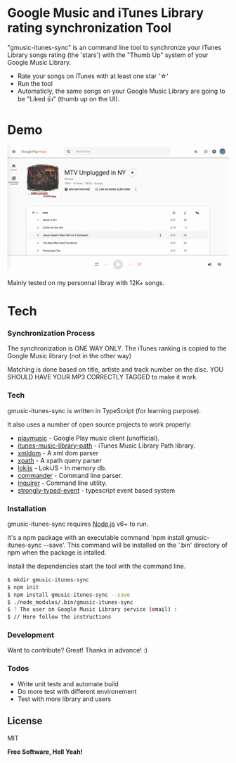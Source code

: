# Google Music and iTunes Library rating synchronization Tool

"gmusic-itunes-sync" is an command line tool to synchronize your iTunes Library songs rating (the 'stars') with the "Thumb Up" system of your Google Music Library.

  - Rate your songs on iTunes with at least one star '☆'
  - Run the tool
  - Automaticly, the same songs on your Google Music Library are going to be "Liked 👍" (thumb up on the UI). 

# Demo

<img src="https://github.com/pitetb/gmusic-itunes-sync/raw/master/gmuic-itunes-sync.gif" alt="Drawing" style="width: 600px;"/>

Mainly tested on my personnal libray with 12K+ songs. 

# Tech

### Synchronization Process

The synchronization is ONE WAY ONLY. The iTunes ranking is copied to the Google Music library (not in the other way)

Matching is done based on title, artiste and track number on the disc. YOU SHOULD HAVE YOUR MP3 CORRECTLY TAGGED to make it work.

### Tech

gmusic-itunes-sync is written in TypeScript (for learning purpose).

It also uses a number of open source projects to work properly:

* [playmusic] - Google Play music client (unofficial).
* [itunes-music-library-path] - iTunes Music Library Path library.
* [xmldom] - A xml dom parser
* [xpath] - A xpath query parser
* [lokijs] - LokiJS - In memory db.
* [commander] - Command line parser.
* [inquirer] - Command line utility.
* [strongly-typed-event] - typescript event based system 


### Installation

gmusic-itunes-sync requires [Node.js](https://nodejs.org/) v6+ to run.

It's a npm package with an executable command 'npm install gmusic-itunes-sync --save'. This command will be installed on the '.bin' directory of npm when the package is intalled.

Install the dependencies start the tool with the command line.

```sh
$ mkdir gmusic-itunes-sync
$ npm init
$ npm install gmusic-itunes-sync --save
$ ./node_modules/.bin/gmusic-itunes-sync 
$ ? The user on Google Music Library service (email) :
$ // Here follow the instructions
```

### Development

Want to contribute? Great! Thanks in advance! :)

### Todos

 - Write unit tests and automate build
 - Do more test with different environement
 - Test with more library and users

License
----

MIT

**Free Software, Hell Yeah!**

[//]: # (These are reference links used in the body of this note and get stripped out when the markdown processor does its job. There is no need to format nicely because it shouldn't be seen. Thanks SO - http://stackoverflow.com/questions/4823468/store-comments-in-markdown-syntax)


   [gmusic-itunes-sync]: <https://github.com/pitetb/gmusic-itunes-sync>
   [itunes-music-library-path]: <https://github.com/johnpaulvaughan/itunes-music-library-path>
   [lokijs]: <http://lokijs.org/#/>
   [commander]: <https://github.com/tj/commander.js/>
   [inquirer]: <https://github.com/SBoudrias/Inquirer.js>
   [playmusic]: <https://github.com/jamon/playmusic>
   [strongly-typed-event]: <https://github.com/KeesCBakker/Strongly-Typed-Events-for-TypeScript>
   [xmldom]: <https://github.com/jindw/xmldom/>
   [xpath]: <https://github.com/goto100/xpath>
